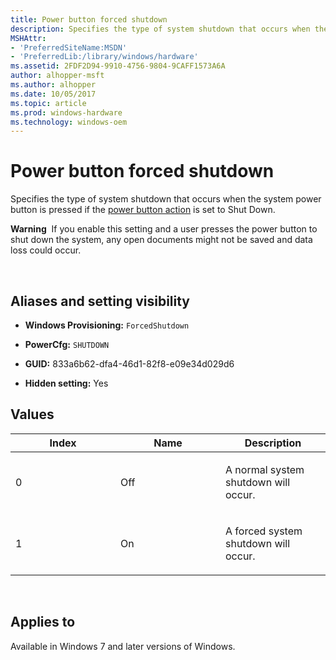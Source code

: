 ```yaml
---
title: Power button forced shutdown
description: Specifies the type of system shutdown that occurs when the system power button is pressed if the power button action is set to Shut Down.
MSHAttr:
- 'PreferredSiteName:MSDN'
- 'PreferredLib:/library/windows/hardware'
ms.assetid: 2FDF2D94-9910-4756-9804-9CAFF1573A6A
author: alhopper-msft
ms.author: alhopper
ms.date: 10/05/2017
ms.topic: article
ms.prod: windows-hardware
ms.technology: windows-oem
---
```


# Power button forced shutdown


Specifies the type of system shutdown that occurs when the system power button is pressed if the [power button action](power-button-and-lid-settings-power-button-action.md) is set to Shut Down.

**Warning**  If you enable this setting and a user presses the power button to shut down the system, any open documents might not be saved and data loss could occur.

 

## <span id="Aliases_and_setting_visibility"></span><span id="aliases_and_setting_visibility"></span><span id="ALIASES_AND_SETTING_VISIBILITY"></span>Aliases and setting visibility


-   **Windows Provisioning:** `ForcedShutdown `

-   **PowerCfg:** `SHUTDOWN `

-   **GUID:** 833a6b62-dfa4-46d1-82f8-e09e34d029d6

-   **Hidden setting:** Yes

## <span id="Values"></span><span id="values"></span><span id="VALUES"></span>Values


<table>
<colgroup>
<col width="33%" />
<col width="33%" />
<col width="33%" />
</colgroup>
<thead>
<tr class="header">
<th>Index</th>
<th>Name</th>
<th>Description</th>
</tr>
</thead>
<tbody>
<tr class="odd">
<td><p>0</p></td>
<td><p>Off</p></td>
<td><p>A normal system shutdown will occur.</p></td>
</tr>
<tr class="even">
<td><p>1</p></td>
<td><p>On</p></td>
<td><p>A forced system shutdown will occur.</p></td>
</tr>
</tbody>
</table>

 

## <span id="Applies_to"></span><span id="applies_to"></span><span id="APPLIES_TO"></span>Applies to


Available in Windows 7 and later versions of Windows.
